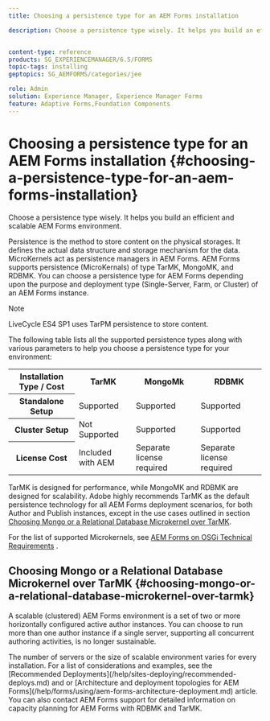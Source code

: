 ```yaml
---
title: Choosing a persistence type for an AEM Forms installation

description: Choose a persistence type wisely. It helps you build an efficient and scalable AEM Forms environment.


content-type: reference
products: SG_EXPERIENCEMANAGER/6.5/FORMS
topic-tags: installing
geptopics: SG_AEMFORMS/categories/jee

role: Admin
solution: Experience Manager, Experience Manager Forms
feature: Adaptive Forms,Foundation Components
---
```

# Choosing a persistence type for an AEM Forms installation {#choosing-a-persistence-type-for-an-aem-forms-installation}

Choose a persistence type wisely. It helps you build an efficient and scalable AEM Forms environment.

Persistence is the method to store content on the physical storages. It defines the actual data structure and storage mechanism for the data. MicroKernels act as persistence managers in AEM Forms. AEM Forms supports persistence (MicroKernals) of type TarMK, MongoMK, and RDBMK. You can choose a persistence type for AEM Forms depending upon the purpose and deployment type (Single-Server, Farm, or Cluster) of an AEM Forms instance.

>[!NOTE]
>
>LiveCycle ES4 SP1 uses TarPM persistence to store content.

The following table lists all the supported persistence types along with various parameters to help you choose a persistence type for your environment:

<table>
 <tbody>
  <tr>
   <th><strong>Installation Type / Cost</strong></th>
   <th><strong>TarMK</strong></th>
   <th><strong>MongoMk</strong></th>
   <th><strong>RDBMK</strong></th>
  </tr>
  <tr>
   <th><strong>Standalone Setup</strong></th>
   <td>Supported<br /> </td>
   <td>Supported</td>
   <td>Supported</td>
  </tr>
  <tr>
   <th><strong>Cluster Setup</strong></th>
   <td>Not Supported</td>
   <td>Supported</td>
   <td>Supported</td>
  </tr>
  <tr>
   <th><strong>License Cost</strong></th>
   <td>Included with AEM </td>
   <td>Separate license required</td>
   <td>Separate license required</td>
  </tr>
 </tbody>
</table>

TarMK is designed for performance, while MongoMK and RDBMK are designed for scalability. Adobe highly recommends TarMK as the default persistence technology for all AEM Forms deployment scenarios, for both Author and Publish instances, except in the use cases outlined in section [Choosing Mongo or a Relational Database Microkernel over TarMK](#p-choosing-mongo-or-a-relational-database-microkernel-over-tarmk-p).

For the list of supported Microkernels, see [AEM Forms on OSGi Technical Requirements](/help/sites-deploying/technical-requirements.md) <!--or [AEM Forms on JEE supported platform combinations](/help/forms/using/aem-forms-jee-supported-platforms.md) articles-->.

## Choosing Mongo or a Relational Database Microkernel over TarMK {#choosing-mongo-or-a-relational-database-microkernel-over-tarmk}

A scalable (clustered) AEM Forms environment is a set of two or more horizontally configured active author instances. You can choose to run more than one author instance if a single server, supporting all concurrent authoring activities, is no longer sustainable.

<!--Only MongoMK and RDBMK persistence type are supported for a scalable (clustered) AEM Forms on JEE environment.--> The number of servers or the size of scalable environment varies for every installation. For a list of considerations and examples, see the [Recommended Deployments](/help/sites-deploying/recommended-deploys.md) and or [Architecture and deployment topologies for AEM Forms](/help/forms/using/aem-forms-architecture-deployment.md) article. You can also contact AEM Forms support for detailed information on capacity planning for AEM Forms with RDBMK and TarMK.
